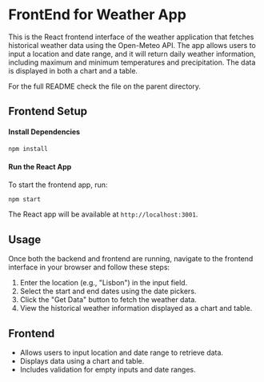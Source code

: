 
# FrontEnd for Weather App

This is the React frontend interface of the weather application that fetches historical weather data using the Open-Meteo API. The app allows users to input a location and date range, and it will return daily weather information, including maximum and minimum temperatures and precipitation. The data is displayed in both a chart and a table.

For the full README check the file on the parent directory.

## Frontend Setup

#### Install Dependencies

```bash
npm install
```

#### Run the React App

To start the frontend app, run:

```bash
npm start
```

The React app will be available at `http://localhost:3001`.

## Usage

Once both the backend and frontend are running, navigate to the frontend interface in your browser and follow these steps:

1. Enter the location (e.g., "Lisbon") in the input field.
2. Select the start and end dates using the date pickers.
3. Click the "Get Data" button to fetch the weather data.
4. View the historical weather information displayed as a chart and table.

## Frontend
- Allows users to input location and date range to retrieve data.
- Displays data using a chart and table.
- Includes validation for empty inputs and date ranges.